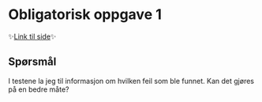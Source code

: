 # Obligatorisk oppgave 1

✨[Link til side][1]✨

## Spørsmål

I testene la jeg til informasjon om hvilken feil som ble funnet. Kan det gjøres på en bedre måte?

[1]: https://krzysztofga.github.io/GetAcademy/obligatorisk-oppgave-1/unit-tests/
